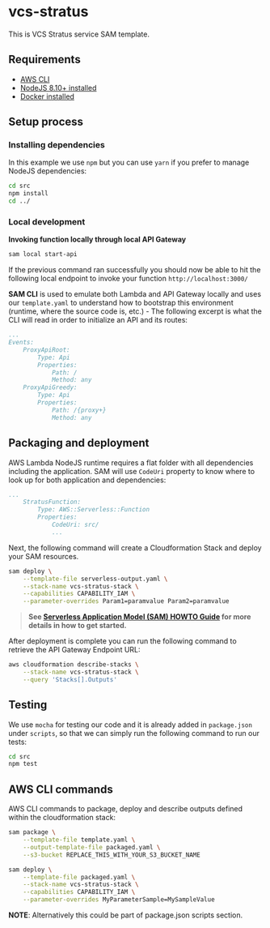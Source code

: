 # vcs-stratus

This is VCS Stratus service SAM template.

## Requirements

* [AWS CLI](https://docs.aws.amazon.com/cli/latest/userguide/installing.html)
* [NodeJS 8.10+ installed](https://nodejs.org/en/download/)
* [Docker installed](https://www.docker.com/community-edition)

## Setup process

### Installing dependencies

In this example we use `npm` but you can use `yarn` if you prefer to manage NodeJS dependencies:

```bash
cd src
npm install
cd ../
```

### Local development

**Invoking function locally through local API Gateway**

```bash
sam local start-api
```

If the previous command ran successfully you should now be able to hit the following local endpoint to invoke your function `http://localhost:3000/`

**SAM CLI** is used to emulate both Lambda and API Gateway locally and uses our `template.yaml` to understand how to bootstrap this environment (runtime, where the source code is, etc.) - The following excerpt is what the CLI will read in order to initialize an API and its routes:

```yaml
...
Events:
    ProxyApiRoot:
        Type: Api
        Properties:
            Path: /
            Method: any
    ProxyApiGreedy:
        Type: Api
        Properties:
            Path: /{proxy+}
            Method: any
```

## Packaging and deployment

AWS Lambda NodeJS runtime requires a flat folder with all dependencies including the application. SAM will use `CodeUri` property to know where to look up for both application and dependencies:

```yaml
...
    StratusFunction:
        Type: AWS::Serverless::Function
        Properties:
            CodeUri: src/
            ...
```

Next, the following command will create a Cloudformation Stack and deploy your SAM resources.

```bash
sam deploy \
    --template-file serverless-output.yaml \
    --stack-name vcs-stratus-stack \
    --capabilities CAPABILITY_IAM \
    --parameter-overrides Param1=paramvalue Param2=paramvalue
```

> **See [Serverless Application Model (SAM) HOWTO Guide](https://github.com/awslabs/serverless-application-model/blob/master/HOWTO.md) for more details in how to get started.**

After deployment is complete you can run the following command to retrieve the API Gateway Endpoint URL:

```bash
aws cloudformation describe-stacks \
    --stack-name vcs-stratus-stack \
    --query 'Stacks[].Outputs'
```

## Testing

We use `mocha` for testing our code and it is already added in `package.json` under `scripts`, so that we can simply run the following command to run our tests:

```bash
cd src
npm test
```

## AWS CLI commands

AWS CLI commands to package, deploy and describe outputs defined within the cloudformation stack:

```bash
sam package \
    --template-file template.yaml \
    --output-template-file packaged.yaml \
    --s3-bucket REPLACE_THIS_WITH_YOUR_S3_BUCKET_NAME

sam deploy \
    --template-file packaged.yaml \
    --stack-name vcs-stratus-stack \
    --capabilities CAPABILITY_IAM \
    --parameter-overrides MyParameterSample=MySampleValue
```

**NOTE**: Alternatively this could be part of package.json scripts section.
